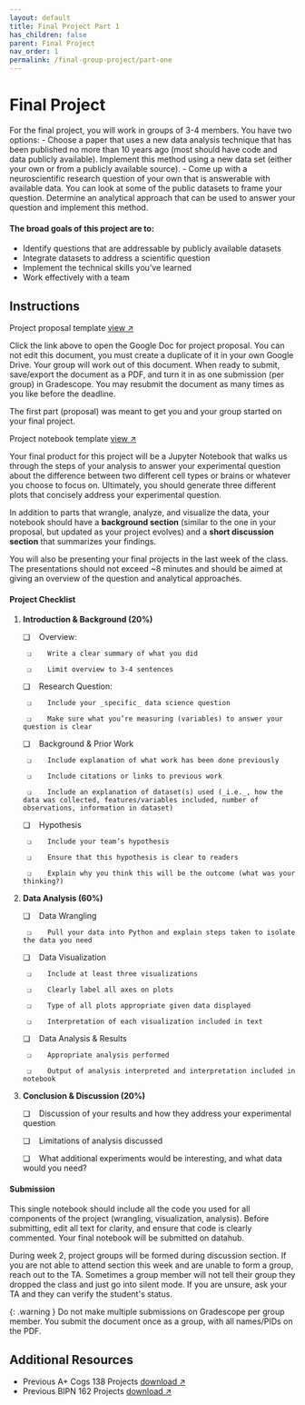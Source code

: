 ```yaml
---
layout: default
title: Final Project Part 1
has_children: false
parent: Final Project
nav_order: 1
permalink: /final-group-project/part-one
---
```


<h1>Final Project</h1>
For the final project, you will work in groups of 3-4 members. You have two options: 
- Choose a paper that uses a new data analysis technique that has been published no more than 10 years ago (most should have code and data publicly available). Implement this method using a new data set (either your own or from a publicly available source).
- Come up with a neuroscientific research question of your own that is answerable with available data. You can look at some of the public datasets to frame your question. Determine an analytical approach that can be used to answer your question and implement this method.  

#### The broad goals of this project are to:

-  Identify questions that are addressable by publicly available datasets
- Integrate datasets to address a scientific question
- Implement the technical skills you’ve learned
- Work effectively with a team

<h2>Instructions</h2>

Project proposal template <a href="https://docs.google.com/document/d/1oKV6Hm2jeYN83XQF5tKj7KG5GDHHqW7Yle2v3XGnwLU/edit?usp=sharing" target="_blank" rel="noopener">view &#x2197;</a>

Click the link above to open the Google Doc for project proposal. You can not edit this document, you must create a duplicate of it in your own Google Drive. Your group will work out of this document. When ready to submit, save/export the document as a PDF, and turn it in as one submission (per group) in Gradescope. You may resubmit the document as many times as you like before the deadline.

The first part (proposal) was meant to get you and your group started on your final project. 

Project notebook template <a href="https://drive.google.com/file/d/1StGxGN6KbznDSnWyP5hovj0hGZ9gaBHD/view?usp=sharing" target="_blank" rel="noopener">view &#x2197;</a>

Your final product for this project will be a Jupyter Notebook that walks us through the steps of your analysis to answer your experimental question about the difference between two different cell types or brains or whatever you choose to focus on. Ultimately, you should generate three different plots that concisely address your experimental question.

In addition to parts that wrangle, analyze, and visualize the data, your notebook should have a **background section** (similar to the one in your proposal, but updated as your project evolves) and a **short discussion section** that summarizes your findings.

You will also be presenting your final projects in the last week of the class. The presentations should not exceed ~8 minutes and should be aimed at giving an overview of the question and analytical approaches. 
#### Project Checklist

1. **Introduction & Background (20%)**

	❏    Overview:

		❏    Write a clear summary of what you did

		❏    Limit overview to 3-4 sentences

	❏    Research Question:

		❏    Include your _specific_ data science question

		❏    Make sure what you’re measuring (variables) to answer your question is clear

	❏    Background & Prior Work

		❏    Include explanation of what work has been done previously

		❏    Include citations or links to previous work

		❏    Include an explanation of dataset(s) used (_i.e._, how the data was collected, features/variables included, number of observations, information in dataset)

	❏    Hypothesis

		❏    Include your team’s hypothesis

		❏    Ensure that this hypothesis is clear to readers

		❏    Explain why you think this will be the outcome (what was your thinking?)

2. **Data Analysis (60%)**

	❏    Data Wrangling

		❏    Pull your data into Python and explain steps taken to isolate the data you need

	❏    Data Visualization

		❏    Include at least three visualizations

		❏    Clearly label all axes on plots

		❏    Type of all plots appropriate given data displayed

		❏    Interpretation of each visualization included in text

	❏    Data Analysis & Results

		❏    Appropriate analysis performed

		❏    Output of analysis interpreted and interpretation included in notebook

3. **Conclusion & Discussion (20%)**

	❏    Discussion of your results and how they address your experimental question

	❏    Limitations of analysis discussed

	❏    What additional experiments would be interesting, and what data would you need?


#### Submission

This single notebook should include all the code you used for all components of the project (wrangling, visualization, analysis). Before submitting, edit all text for clarity, and ensure that code is clearly commented. Your final notebook will be submitted on datahub.

During week 2, project groups will be formed during discussion section. If you are not able to attend section this week and are unable to form a group, reach out to the TA. Sometimes a group member will not tell their group they dropped the class and just go into silent mode. If you are unsure, ask your TA and they can verify the student's status.

{: .warning }
Do not make multiple submissions on Gradescope per group member. You submit the document once as a group, with all names/PIDs on the PDF.


<h2>Additional Resources</h2>

- Previous A+ Cogs 138 Projects <a href="https://github.com/NeuralDataScience/COGS138/tree/main/Projects/Wi2021" target="_blank" rel="noopener">download &#x2197;</a>
- Previous BIPN 162 Projects <a href="https://github.com/BIPN162/FinalProjectsWI20/tree/master" target="_blank" rel="noopener">download &#x2197;</a> 




